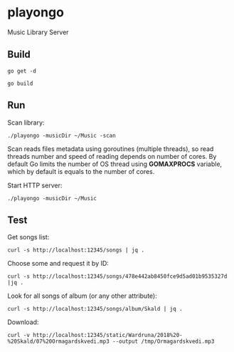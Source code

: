 # playongo
Music Library Server

## Build
`go get -d`

`go build`

## Run
Scan library:

`./playongo -musicDir ~/Music -scan`

Scan reads files metadata using goroutines (multiple threads), so read threads number and speed of reading depends on number of cores. By default Go limits the number of OS thread using **GOMAXPROCS** variable, which by default is equals to the number of cores.

Start HTTP server:

`./playongo -musicDir ~/Music`

## Test
Get songs list:

`curl -s http://localhost:12345/songs | jq .`

Choose some and request it by ID:

`curl -s http://localhost:12345/songs/478e442ab8450fce9d5ad01b9535327d |jq .`

Look for all songs of album (or any other attribute):

`curl -s http://localhost:12345/songs/album/Skald | jq .`

Download:

`curl -v http://localhost:12345/static/Wardruna/2018%20-%20Skald/07%20Ormagardskvedi.mp3 --output /tmp/Ormagardskvedi.mp3`
